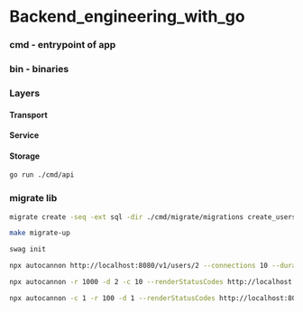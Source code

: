 # Backend_engineering_with_go

### cmd - entrypoint of app
### bin - binaries


### Layers
#### Transport
#### Service
#### Storage


```bash
go run ./cmd/api
```

### migrate lib
```bash
migrate create -seq -ext sql -dir ./cmd/migrate/migrations create_users
```

```bash
make migrate-up
```

```bash
swag init
```

```bash
npx autocannon http://localhost:8080/v1/users/2 --connections 10 --duration 5 -H "Authorization: Bearer eyJhbGciOiJIUzI1NiIsInR5cCI6IkpXVCJ9.eyJhdWQiOiJzb2NpYWwiLCJleHAiOjE3NTkyMTc4NDgsImlhdCI6MTc1ODk1ODY0OCwiaXNzIjoic29jaWFsIiwibmJmIjoxNzU4OTU4NjQ4LCJzdWIiOjEzN30.x3wIW1uByni6qpvqPF4-P3o1dinICeubMIB_-pK65e8"
```

```bash
npx autocannon -r 1000 -d 2 -c 10 --renderStatusCodes http://localhost:8080/v1/health
```
```bash
npx autocannon -c 1 -r 100 -d 1 --renderStatusCodes http://localhost:8080/v1/health
```